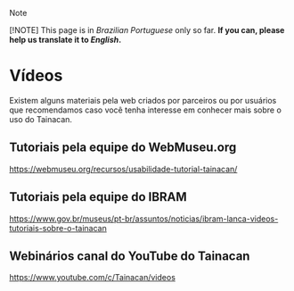 > [!NOTE]
> [!NOTE]
This page is in _Brazilian Portuguese_ only so far. **If you can, please help us translate it to _English_.**

# Vídeos

Existem alguns materiais pela web criados por parceiros ou por usuários que recomendamos caso você tenha interesse em conhecer mais sobre o uso do Tainacan.

## Tutoriais pela equipe do WebMuseu.org

https://webmuseu.org/recursos/usabilidade-tutorial-tainacan/

## Tutoriais pela equipe do IBRAM

https://www.gov.br/museus/pt-br/assuntos/noticias/ibram-lanca-videos-tutoriais-sobre-o-tainacan

## Webinários canal do YouTube do Tainacan

https://www.youtube.com/c/Tainacan/videos
